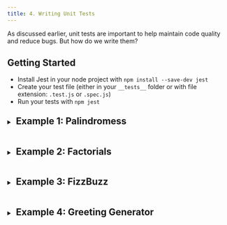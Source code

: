 ```yaml
---
title: 4. Writing Unit Tests
---
```


As discussed earlier, unit tests are important to help maintain code quality and reduce bugs. But how do we write them?

## Getting Started
- Install Jest in your node project with `npm install --save-dev jest`
- Create your test file (either in your `__tests__` folder or with file extension: `.test.js` or `.spec.js`)
- Run your tests with `npm jest`

<details>
    <summary><h2 style="display: inline-flex; margin-top: 10px; padding-left: 5px;">Example 1: Palindromess</h2></summary>
    <ul>
        <li><p>Write a function what checks if the provided string is the same forwards as it is backwards</p></li>
        <ul style="margin-top: 0px">
            <li style="list-style-type: circle;">Ignore spacing and punctuation</li>
        </ul>
        <li>
            <details>
                <summary style="list-style: none;"><strong>Finished Function</strong></summary>

```javascript
export function isPalindrome(str) {
    const cleanedStr = str.toLowerCase().replace(/[\W_]/g, '');
    return cleanedStr === cleanedStr.split('').reverse().join('');
}
```
</details>
        </li>
        <li>
            <details>
                <summary style="list-style: none;"><strong>Finished Tests</strong></summary>

```javascript
const isPalindrome = require('./isPalindrome');

test('returns true for a simple palindrome', () => {
    expect(isPalindrome('racecar')).toBe(true);
});

test('returns false for a non-palindrome', () => {
    expect(isPalindrome('hello')).toBe(false);
});

test('ignores spaces and punctuation', () => {
    expect(isPalindrome('A man, a plan, a canal, Panama')).toBe(true);
});
```
</details>
        </li>
    </ul>
</details>
<br />
<details>
    <summary><h2 style="display: inline-flex; margin-top: 10px; padding-left: 5px;">Example 2: Factorials</h2></summary>
    <ul>
        <li><p>Write a function that calculates the factorial of a number.</p></li>
        <ul style="margin-top: 0px">
            <li style="list-style-type: circle;">Ensure a factorial of 0 properly returns 1</li>
            <li style="list-style-type: circle;">Factorials of negative numbers should return `undefined`</li>
        </ul>
        <li>
            <details>
                <summary style="list-style: none;"><strong>Finished Function</strong></summary>

```javascript
export function factorial(n) {
    if (n < 0) {
        return undefined;
    }
    if (n === 0) {
        return 1;
    }
    return n * factorial(n - 1);
}
```
</details>
        </li>
        <li>
            <details>
                <summary style="list-style: none;"><strong>Finished Tests</strong></summary>

```javascript
const factorial = require('./factorial');

test('calculates factorial of a positive number', () => {
    expect(factorial(5)).toBe(120);
});

test('returns 1 for factorial of 0', () => {
    expect(factorial(0)).toBe(1);
});

test('returns -1 for negative numbers', () => {
    expect(factorial(-3)).toBe(-1);
});
```
</details>
        </li>
    </ul>
</details>
<br />
<details>
    <summary><h2 style="display: inline-flex; margin-top: 10px; padding-left: 5px;">Example 3: FizzBuzz</h2></summary>
    <ul>
        <li><p>Write a function that to compute the proper FizzBuzz word.</p></li>
        <ul style="margin-top: 0px">
            <li style="list-style-type: circle;">If a number is divisible by 3, return "Fizz"</li>
            <li style="list-style-type: circle;">If a number is divisible by 5, return "Buzz"</li>
            <li style="list-style-type: circle;">If a number is divisible by 3 and 5, return "FizzBuzz"</li>
            <li style="list-style-type: circle;">Otherwise, return the provided number</li>
        </ul>
        <li>
            <details>
                <summary style="list-style: none;"><strong>Finished Function</strong></summary>

```javascript
export function fizzBuzz(number) {
    if (numnber % 3 == 0 && number % 5 == 0) {
        return 'FizzBuzz';
    }
    if (numnber % 3 == 0) {
        return 'Fizz';
    }
    if (numnber % 5 == 0) {
        return 'Buzz';
    }
    
    return number.toString();
}
```
</details>
        </li>
        <li>
            <details>
                <summary style="list-style: none;"><strong>Finished Tests</strong></summary>

```javascript
const fizzBuzz = require('./fizzbuzz');

test('returns Fizz for multiples of 3', () => {
    expect(fizzBuzz(9)).toBe('Fizz');
});

test('returns Buzz for multiples of 5', () => {
    expect(fizzBuzz(10)).toBe('Buzz');
});

test('returns FizzBuzz for multiples of 3 and 5', () => {
    expect(fizzBuzz(15)).toBe('FizzBuzz');
});

test('returns the number if not divisible by 3 or 5', () => {
    expect(fizzBuzz(7)).toBe('7');
});
```
</details>
        </li>
    </ul>
</details>
<br />
<details>
    <summary><h2 style="display: inline-flex; margin-top: 10px; padding-left: 5px;">Example 4: Greeting Generator</h2></summary>
    <ul>
        <li><p>Write a function that gets a greeting for a user based on the time of day.</p></li>
        <ul style="margin-top: 0px">
            <li style="list-style-type: circle;">If it's currently before 12 PM, return "Good Morning"</li>
            <li style="list-style-type: circle;">If it's between 12 and 6PM return "Good Afternoon"</li>
            <li style="list-style-type: circle;">Otherwise, return "Good Evening"</li>
        </ul>
        <li>
            <details>
                <summary style="list-style: none;"><strong>Finished Function</strong></summary>

```javascript
function generateGreeting() {
    const currentHour = new Date().getHours();

    if (currentHour < 12) {
        return 'Good morning!';
    }
    else if (currentHour < 18) {
        return 'Good afternoon!';
    }
    else {
        return 'Good evening!';
    }
}
```
</details>
        </li>
        <li>
            <details>
                <summary style="list-style: none;"><strong>Testable Function</strong></summary>

```javascript
// Function to get the current hour
function getCurrentHour() {
    return new Date().getHours();
}

// Function to generate the greeting based on the hour
function getGreetingMessage(hour) {
    if (hour < 12) {
        return 'Good morning!';
    }
    else if (hour < 18) {
        return 'Good afternoon!';
    }
    else {
        return 'Good evening!';
    }
}

```
</details>
        </li>
        <li>
            <details>
                <summary style="list-style: none;"><strong>Finished Tests</strong></summary>

```javascript
const { getGreetingMessage } = require('./greeting');

// Test greeting message based on different times of day
test('returns "Good morning!" for hours less than 12', () => {
    expect(getGreetingMessage(9)).toBe('Good morning!');
});

test('returns "Good afternoon!" for hours between 12 and 17', () => {
    expect(getGreetingMessage(15)).toBe('Good afternoon!');
});

test('returns "Good evening!" for hours greater than or equal to 18', () => {
    expect(getGreetingMessage(20)).toBe('Good evening!');
});
```
</details>
        </li>
    </ul>
</details>